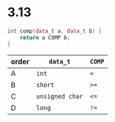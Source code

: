 # 3.13

```cpp
int comp(data_t a, data_t b) {
    return a COMP b;
}
```

| order | `data_t`         | `COMP` |
| -     |  -               | -      |
| A     |  `int`           | `<`    |
| B     |  `short`         | `>=`   |
| C     |  `unsigned char` | `<=`   |
| D     |  `long`          | `!=`   |
